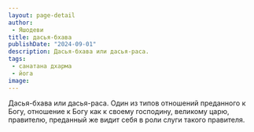 ```yaml
---
layout: page-detail
author:
 - Яшодеви
title: дасья-бхава
publishDate: "2024-09-01"
description: Дасья-бхава или дасья-раса.
tags:
 - санатана дхарма
 - йога
image: 
---
```


Дасья-бхава или&nbsp;дасья-раса.
Один из типов отношений преданного к Богу, отношение к Богу как к своему господину, великому царю, правителю, преданный же видит себя в роли слуги такого правителя.

